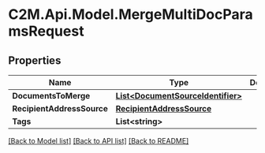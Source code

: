 # C2M.Api.Model.MergeMultiDocParamsRequest

## Properties

Name | Type | Description | Notes
------------ | ------------- | ------------- | -------------
**DocumentsToMerge** | [**List&lt;DocumentSourceIdentifier&gt;**](DocumentSourceIdentifier.md) |  | 
**RecipientAddressSource** | [**RecipientAddressSource**](RecipientAddressSource.md) |  | 
**Tags** | **List&lt;string&gt;** |  | [optional] 

[[Back to Model list]](../../README.md#documentation-for-models) [[Back to API list]](../../README.md#documentation-for-api-endpoints) [[Back to README]](../../README.md)

